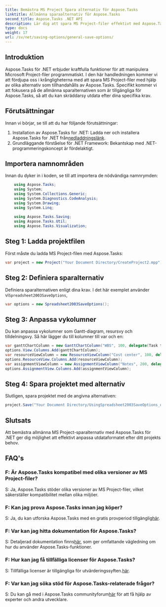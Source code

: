 ```yaml
---
title: Bemästra MS Project Spara alternativ för Aspose.Tasks
linktitle: Allmänna sparaalternativ för Aspose.Tasks
second_title: Aspose.Tasks .NET API
description: Lär dig att spara MS Project-filer effektivt med Aspose.Tasks för .NET. Anpassa utskriftsalternativ utan ansträngning för dina projekt.
type: docs
weight: 17
url: /sv/net/saving-options/general-save-options/
---
```

## Introduktion
Aspose.Tasks för .NET erbjuder kraftfulla funktioner för att manipulera Microsoft Project-filer programmatiskt. I den här handledningen kommer vi att fördjupa oss i krångligheterna med att spara MS Project-filer med hjälp av olika alternativ som tillhandahålls av Aspose.Tasks. Specifikt kommer vi att fokusera på de allmänna sparalternativen som är tillgängliga för Aspose.Tasks, så att du kan skräddarsy utdata efter dina specifika krav.
## Förutsättningar
Innan vi börjar, se till att du har följande förutsättningar:
1.  Installation av Aspose.Tasks for .NET: Ladda ner och installera Aspose.Tasks for .NET från[nedladdningslänk](https://releases.aspose.com/tasks/net/).
2. Grundläggande förståelse för .NET Framework: Bekantskap med .NET-programmeringskoncept är fördelaktigt.

## Importera namnområden
Innan du dyker in i koden, se till att importera de nödvändiga namnrymden:
```csharp
    using Aspose.Tasks;
    using System;
    using System.Collections.Generic;
    using System.Diagnostics.CodeAnalysis;
    using System.Drawing;
    using System.Linq;
    
    using Aspose.Tasks.Saving;
    using Aspose.Tasks.Util;
    using Aspose.Tasks.Visualization;
```

## Steg 1: Ladda projektfilen
Först måste du ladda MS Project-filen med Aspose.Tasks:
```csharp
var project = new Project("Your Document Directory/CreateProject2.mpp");
```
## Steg 2: Definiera sparalternativ
 Definiera sparalternativen enligt dina krav. I det här exemplet använder vi`Spreadsheet2003SaveOptions`,
```csharp
var options = new Spreadsheet2003SaveOptions();
```
## Steg 3: Anpassa vykolumner
Du kan anpassa vykolumner som Gantt-diagram, resursvy och tilldelningsvy. Så här lägger du till kolumner till var och en:
```csharp
var ganttChartColumn = new GanttChartColumn("WBS", 100, delegate(Task task) { return task.Get(Tsk.WBS); });
options.View.Columns.Add(ganttChartColumn);
var resourceViewColumn = new ResourceViewColumn("Cost center", 100, delegate(Resource resource) { return resource.Get(Rsc.CostCenter); });
options.ResourceView.Columns.Add(resourceViewColumn);
var assignmentViewColumn = new AssignmentViewColumn("Notes", 200, delegate(ResourceAssignment assignment) { return assignment.Get(Asn.NotesText); });
options.AssignmentView.Columns.Add(assignmentViewColumn);
```
## Steg 4: Spara projektet med alternativ
Slutligen, spara projektet med de angivna alternativen:
```csharp
project.Save("Your Document Directory/UsingSpreadsheet2003SaveOptions_out.xml", options);
```

## Slutsats
Att bemästra allmänna MS Project-sparalternativ med Aspose.Tasks för .NET ger dig möjlighet att effektivt anpassa utdataformatet efter ditt projekts behov.
## FAQ's
### F: Är Aspose.Tasks kompatibel med olika versioner av MS Project-filer?
S: Ja, Aspose.Tasks stöder olika versioner av MS Project-filer, vilket säkerställer kompatibilitet mellan olika miljöer.
### F: Kan jag prova Aspose.Tasks innan jag köper?
 S: Ja, du kan utforska Aspose.Tasks med en gratis provperiod tillgänglig[här](https://releases.aspose.com/).
### F: Var kan jag hitta dokumentation för Aspose.Tasks?
S: Detaljerad dokumentation finns[här](https://reference.aspose.com/tasks/net/), som ger omfattande vägledning om hur du använder Aspose.Tasks-funktioner.
### F: Hur kan jag få tillfälliga licenser för Aspose.Tasks?
 S: Tillfälliga licenser är tillgängliga för utvärderingssyften.[här](https://purchase.aspose.com/temporary-license/).
### F: Var kan jag söka stöd för Aspose.Tasks-relaterade frågor?
 S: Du kan gå med i Aspose.Tasks communityforum[här](https://forum.aspose.com/c/tasks/15) för att få hjälp av experter och andra utvecklare.